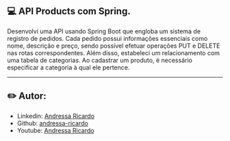 ## 💻 API Products com Spring.


Desenvolvi uma API usando Spring Boot que engloba um sistema de registro de pedidos. Cada pedido possui informações essenciais como nome, descrição e preço, sendo possível efetuar operações PUT e DELETE nas rotas correspondentes. Além disso, estabeleci um relacionamento com uma tabela de categorias. Ao cadastrar um produto, é necessário especificar a categoria à qual ele pertence. 
<hr/>

## ✏️ Autor:

- Linkedin: [Andressa Ricardo](https://www.linkedin.com/in/andressa-ricardo/)
- Github: [andressa-ricardo](https://github.com/andressa-ricardo)
- Youtube: [Andressa Ricardo](https://www.youtube.com/channel/UClWchUw2pxmTfQt3xpVN9yw)
